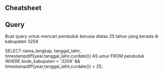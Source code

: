 ## Cheatsheet 

## Query 

Buat query untuk mencari penduduk berusia diatas 25 tahun yang berada di kabupaten 3204 

SELECT nama_lengkap, tanggal_lahir, timestampdiff(year,tanggal_lahir,curdate()) AS umur FROM penduduk WHERE kode_kabupaten = '3204' && timestampdiff(year,tanggal_lahir,curdate()) > 25;
